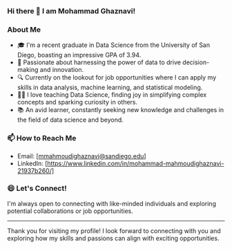 ### Hi there 👋 I am Mohammad Ghaznavi!

<!--
**mmahmoudighaznavi/mmahmoudighaznavi** is a ✨ _special_ ✨ repository because its `README.md` (this file) appears on your GitHub profile.

Here are some ideas to get you started:

- 🔭 I’m currently working on ...
- 🌱 I’m currently learning ...
- 👯 I’m looking to collaborate on ...
- 🤔 I’m looking for help with ...
- 💬 Ask me about ...
- 📫 How to reach me: ...
- 😄 Pronouns: ...
- ⚡ Fun fact: ...
-->

### About Me
- 🎓 I'm a recent graduate in Data Science from the University of San Diego, boasting an impressive GPA of 3.94.
- 🌟 Passionate about harnessing the power of data to drive decision-making and innovation.
- 🔍 Currently on the lookout for job opportunities where I can apply my skills in data analysis, machine learning, and statistical modeling.
- 👨‍🏫 I love teaching Data Science, finding joy in simplifying complex concepts and sparking curiosity in others.
- 📚 An avid learner, constantly seeking new knowledge and challenges in the field of data science and beyond.

### 📫 How to Reach Me
- Email: [mmahmoudighaznavi@sandiego.edu]
- LinkedIn: [https://www.linkedin.com/in/mohammad-mahmoudighaznavi-21937b260/]

### 😄 Let's Connect!
I'm always open to connecting with like-minded individuals and exploring potential collaborations or job opportunities.

---

Thank you for visiting my profile! I look forward to connecting with you and exploring how my skills and passions can align with exciting opportunities.
